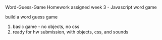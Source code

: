  Word-Guess-Game
Homework assigned week 3 - Javascript word game


build a word guess game
1) basic game - no objects, no css
2) ready for hw submission, with objects, css, and sounds
